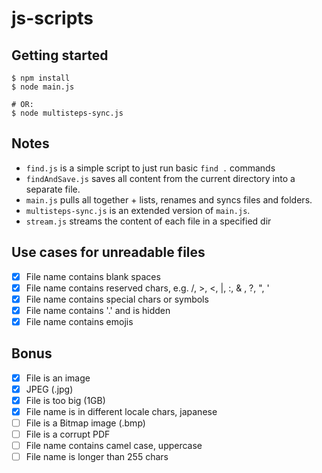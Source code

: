 # js-scripts

## Getting started

```shell
$ npm install
$ node main.js

# OR:
$ node multisteps-sync.js
```

## Notes

- `find.js` is a simple script to just run basic `find .` commands
- `findAndSave.js` saves all content from the current directory into a separate file.
- `main.js` pulls all together + lists, renames and syncs files and folders.
- `multisteps-sync.js` is an extended version of `main.js`.
- `stream.js` streams the content of each file in a specified dir

## Use cases for unreadable files

 - [x] File name contains blank spaces
 - [x] File name contains reserved chars, e.g. /, >, <, |, :, & , ?, ", '
 - [x] File name contains special chars or symbols
 - [x] File name contains '.' and is hidden
 - [x] File name contains emojis

  ## Bonus

 - [x] File is an image
  - [x] JPEG (.jpg)
 - [x] File is too big (1GB)
 - [x] File name is in different locale chars, japanese
 - [ ] File is a Bitmap image (.bmp)
 - [ ] File is a corrupt PDF
 - [ ] File name contains camel case, uppercase
 - [ ] File name is longer than 255 chars
